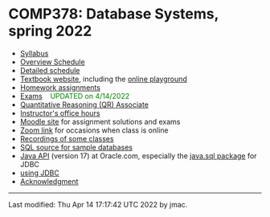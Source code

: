 # COMP378: Database Systems, spring 2022

* [Syllabus](syllabus.docx)
* [Overview Schedule](schedule.xlsx)  <!-- &nbsp;&nbsp;&nbsp;<font color="red">UPDATED on 2/4/2022</font> -->
* [Detailed schedule](resources)
* [Textbook website](https://www.pdbmbook.com/), including the [online
  playground](https://www.pdbmbook.com/playground)
* [Homework assignments](hw)
* [Exams](exams.md)  &nbsp;&nbsp;&nbsp;<font color="green">UPDATED on 4/14/2022</font>
* [Quantitative Reasoning (QR) Associate](qra.md)
* [Instructor's office hours](https://users.dickinson.edu/~jmac/office-hours.html)
* [Moodle site](https://lms.dickinson.edu/course/view.php?id=46929) for assignment solutions and exams
* [Zoom link](https://lms.dickinson.edu/mod/page/view.php?id=1063923)
  for occasions when class is online
* [Recordings of some classes](https://lms.dickinson.edu/mod/page/view.php?id=1063924)
* [SQL source for sample databases](sql/)
* [Java
  API](https://docs.oracle.com/en/java/javase/17/docs/api/index.html)
  (version 17) at Oracle.com, especially the [java.sql
  package](https://docs.oracle.com/en/java/javase/17/docs/api/java.sql/java/sql/package-summary.html)
  for JDBC
* [using JDBC](jdbc.md)
* [Acknowledgment](acknowledgment.md)

----
Last modified: Thu Apr 14 17:17:42 UTC 2022 by jmac.
